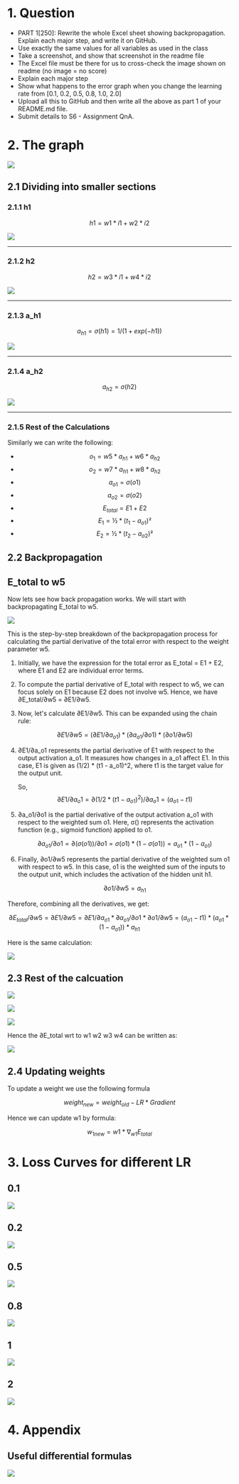 # 1. Question

* PART 1[250]: Rewrite the whole Excel sheet showing backpropagation. Explain each major step, and write it on GitHub. 
* Use exactly the same values for all variables as used in the class
* Take a screenshot, and show that screenshot in the readme file
* The Excel file must be there for us to cross-check the image shown on readme (no image = no score)
* Explain each major step
* Show what happens to the error graph when you change the learning rate from [0.1, 0.2, 0.5, 0.8, 1.0, 2.0] 
* Upload all this to GitHub and then write all the above as part 1 of your README.md file. 
* Submit details to S6 - Assignment QnA. 

# 2. The graph

![](./images/org.PNG )

## 2.1 Dividing into smaller sections

### 2.1.1 h1

$$h1 = w1*i1 + w2*i2$$

![](./images/h1.PNG )

______________________________________________________

### 2.1.2 h2

$$h2 = w3*i1 + w4*i2$$

![](./images/h2.PNG )

______________________________________________________

### 2.1.3 a_h1

$$a_{h1} = σ(h1) = 1/(1 + exp(-h1))$$

![](./images/ah1.PNG )

______________________________________________________

### 2.1.4 a_h2

$$a_{h2} = σ(h2)$$

![](./images/ah2.PNG )

______________________________________________________

### 2.1.5 Rest of the Calculations

Similarly we can write the following:

* $$o_1 = w5*a_{h1} + w6*a_{h2}	$$	
* $$o_2 = w7*a_{h1} + w8*a_{h2}	$$	
* $$a_{o1} = σ(o1)		$$
* $$a_{o2} = σ(o2)$$		
* $$E_{total} = E1 + E2		$$
* $$E_1 = ½ * (t_1 - a_{o1})²	$$	
* $$E_2 = ½ * (t_2 - a_{o2})²		$$

## 2.2 Backpropagation

## E_total to w5

Now lets see how back propagation works. We will start with backpropagating E_total to w5.

![](./images/ew5.PNG )

This is the step-by-step breakdown of the backpropagation process for calculating the partial derivative of the total error with respect to the weight parameter w5.

1. Initially, we have the expression for the total error as E_total = E1 + E2, where E1 and E2 are individual error terms.

2. To compute the partial derivative of E_total with respect to w5, we can focus solely on E1 because E2 does not involve w5. Hence, we have ∂E_total/∂w5 = ∂E1/∂w5.

3. Now, let's calculate ∂E1/∂w5. This can be expanded using the chain rule:

   $$∂E1/∂w5 = (∂E1/∂a_{o1}) * (∂a_{o1}/∂o1) * (∂o1/∂w5)$$

4. ∂E1/∂a_o1 represents the partial derivative of E1 with respect to the output activation a_o1. It measures how changes in a_o1 affect E1. In this case, E1 is given as (1/2) * (t1 - a_o1)^2, where t1 is the target value for the output unit.

   So, $$∂E1/∂a_o1 = ∂(1/2 * (t1 - a_{o1})^2)/∂a_{o}1 = (a_{o1} - t1)$$

5. ∂a_o1/∂o1 is the partial derivative of the output activation a_o1 with respect to the weighted sum o1. Here, σ() represents the activation function (e.g., sigmoid function) applied to o1.

   $$∂a_{o1}/∂o1 = ∂(σ(o1))/∂o1 = σ(o1) * (1 - σ(o1)) = a_{o1} * (1 - a_{o1})$$

6. Finally, ∂o1/∂w5 represents the partial derivative of the weighted sum o1 with respect to w5. In this case, o1 is the weighted sum of the inputs to the output unit, which includes the activation of the hidden unit h1.

   $$∂o1/∂w5 = a_{h1}$$

Therefore, combining all the derivatives, we get:

$$∂E_{total}/∂w5 = ∂E1/∂w5 = ∂E1/∂a_{o1} * ∂a_{o1}/∂o1 * ∂o1/∂w5
              = (a_{o1} - t1) * (a_{o1} * (1 - a_{o1})) * a_{h1}$$

Here is the same calculation:

![](./images/back1.PNG )

## 2.3 Rest of the calcuation

![](./images/3.PNG )

![](./images/4.PNG )

![](./images/5.PNG )

Hence the ∂E_total wrt to w1 w2 w3 w4 can be written as:

![](./images/6.PNG )


## 2.4 Updating weights

To update a weight we use the following formula

$$ weight_{new} = weight_{old}-LR*Gradient$$

Hence we can update w1 by formula:

 $$w_{1new}= w1 * ∇_{w1} E_{total}$$


# 3. Loss Curves for different LR

## 0.1

![](./images/01.PNG )

## 0.2

![](./images/02.PNG )

## 0.5

![](./images/05.PNG )

## 0.8

![](./images/08.PNG )

## 1

![](./images/11.PNG )

## 2

![](./images/12.PNG )



# 4. Appendix

## Useful differential formulas

![](./images/form.PNG )




































